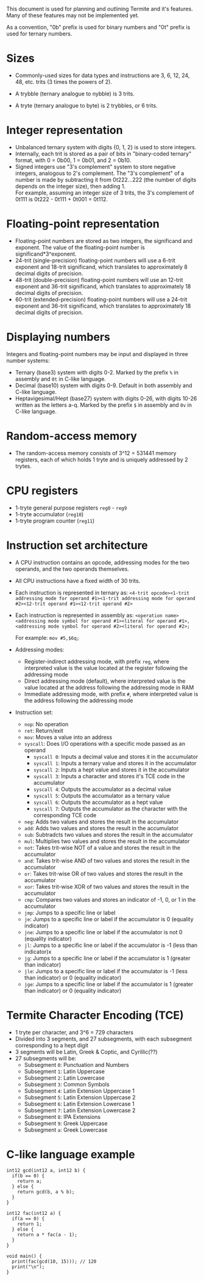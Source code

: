 This document is used for planning and outlining Termite and it's features. Many of these features may not be implemented yet.

As a convention, "0b" prefix is used for binary numbers and "0t" prefix is used for ternary numbers.

# Sizes
- Commonly-used sizes for data types and instructions are 3, 6, 12, 24, 48, etc. trits (3 times the powers of 2).

- A trybble (ternary analogue to nybble) is 3 trits.
- A tryte (ternary analogue to byte) is 2 trybbles, or 6 trits.

# Integer representation
- Unbalanced ternary system with digits {0, 1, 2} is used to store integers.
- Internally, each trit is stored as a pair of bits in "binary-coded ternary" format, with 0 = 0b00, 1 = 0b01, and 2 = 0b10.
- Signed integers use "3's complement" system to store negative integers, analogous to 2's complement.
  The "3's complement" of a number is made by subtracting it from 0t222...222 (the number of digits depends on the integer size), then adding 1.  
  For example, assuming an integer size of 3 trits, the 3's complement of 0t111 is 0t222 - 0t111 + 0t001 = 0t112.

# Floating-point representation
- Floating-point numbers are stored as two integers, the significand and exponent. The value of the floating-point number is significand*3^exponent.
- 24-trit (single-precision) floating-point numbers will use a 6-trit exponent and 18-trit significand, 
  which translates to approximately 8 decimal digits of precision.
- 48-trit (double-precision) floating-point numbers will use an 12-trit exponent and 36-trit significand, 
  which translates to approximately 18 decimal digits of precision.
- 60-trit (extended-precision) floating-point numbers will use a 24-trit exponent and 36-trit significand, 
  which translates to approximately 18 decimal digits of precision.

# Displaying numbers
Integers and floating-point numbers may be input and displayed in three number systems:
- Ternary (base3) system with digits 0-2. Marked by the prefix `%` in assembly and `0t` in C-like language.
- Decimal (base10) system with digits 0-9. Default in both assembly and C-like language.
- Heptavigesimal/Hept (base27) system with digits 0-26, with digits 10-26 written as the letters a-q. 
  Marked by the prefix `$` in assembly and `0v` in C-like language.

# Random-access memory
- The random-access memory consists of 3^12 = 531441 memory registers, each of which holds 1 tryte and is uniquely addressed by 2 trytes.

# CPU registers
- 1-tryte general purpose registers `reg0` - `reg9`
- 1-tryte accumulator (`reg10`)
- 1-tryte program counter (`reg11`)

# Instruction set architecture
- A CPU instruction contains an opcode, addressing modes for the two operands, and the two operands themselves.
- All CPU instructions have a fixed width of 30 trits.
- Each instruction is represented in ternary as:
  `<4-trit opcode><1-trit addressing mode for operand #1><1-trit addressing mode for operand #2><12-trit operand #1><12-trit operand #2>`
- Each instruction is represented in assembly as:
  `<operation name> <addressing mode symbol for operand #1><literal for operand #1>,<addressing mode symbol for operand #2><literal for operand #2>;`

  For example:
  `mov #5,$6q;`
- Addressing modes:
  - Register-indirect addressing mode, with prefix `reg`, where interpreted value is the value located at the register following the addressing mode
  - Direct addressing mode (default), where interpreted value is the value located at the address following the addressing mode in RAM
  - Immediate addressing mode, with prefix `#`, where interpreted value is the address following the addressing mode
- Instruction set:
  - `nop`: No operation
  - `ret`: Return/exit
  - `mov`: Moves a value into an address
  - `syscall`: Does I/O operations with a specific mode passed as an operand
    - `syscall 0`: Inputs a decimal value and stores it in the accumulator
    - `syscall 1`: Inputs a ternary value and stores it in the accumulator
    - `syscall 2`: Inputs a hept value and stores it in the accumulator
    - `syscall 3`: Inputs a character and stores it's TCE code in the accumulator
    - `syscall 4`: Outputs the accumulator as a decimal value
    - `syscall 5`: Outputs the accumulator as a ternary value
    - `syscall 6`: Outputs the accumulator as a hept value
    - `syscall 7`: Outputs the accumulator as the character with the corresponding TCE code
  - `neg`: Adds two values and stores the result in the accumulator
  - `add`: Adds two values and stores the result in the accumulator
  - `sub`: Subtradcts two values and stores the result in the accumulator
  - `mul`: Multiplies two values and stores the result in the accumulator
  - `not`: Takes trit-wise NOT of a value and stores the result in the accumulator
  - `and`: Takes trit-wise AND of two values and stores the result in the accumulator
  - `or`: Takes trit-wise OR of two values and stores the result in the accumulator
  - `xor`: Takes trit-wise XOR of two values and stores the result in the accumulator
  - `cmp`: Compares two values and stores an indicator of -1, 0, or 1 in the accumulator
  - `jmp`: Jumps to a specific line or label
  - `je`: Jumps to a specific line or label if the accumulator is 0 (equality indicator)
  - `jne`: Jumps to a specific line or label if the accumulator is not 0 (equality indicator)
  - `jl`: Jumps to a specific line or label if the accumulator is -1 (less than indicator)x
  - `jg`: Jumps to a specific line or label if the accumulator is 1 (greater than indicator)  
  - `jle`: Jumps to a specific line or label if the accumulator is -1 (less than indicator) or 0 (equality indicator)
  - `jge`: Jumps to a specific line or label if the accumulator is 1 (greater than indicator) or 0 (equality indicator)

# Termite Character Encoding (TCE)
  - 1 tryte per character, and 3^6 = 729 characters
  - Divided into 3 segments, and 27 subsegments, with each subsegment corresponding to a hept digit
  - 3 segments will be Latin, Greek & Coptic, and Cyrillic(??)
  - 27 subsegments will be:
    - Subsegment `0`: Punctuation and Numbers
    - Subsegment `1`: Latin Uppercase
    - Subsegment `2`: Latin Lowercase
    - Subsegment `3`: Common Symbols 
    - Subsegment `4`: Latin Extension Uppercase 1
    - Subsegment `5`: Latin Extension Uppercase 2
    - Subsegment `6`: Latin Extension Lowercase 1
    - Subsegment `7`: Latin Extension Lowercase 2
    - Subsegment `8`: IPA Extensions
    - Subsegment `9`: Greek Uppercase
    - Subsegment `a`: Greek Lowercase

# C-like language example
```
int12 gcd(int12 a, int12 b) {
  if(b == 0) {
    return a;
  } else {
    return gcd(b, a % b);
  }
}

int12 fac(int12 a) {
  if(a == 0) {
    return 1;
  } else {
    return a * fac(a - 1);
  }
}

void main() {
  print(fac(gcd(10, 15))); // 120
  print("\n");
}


```